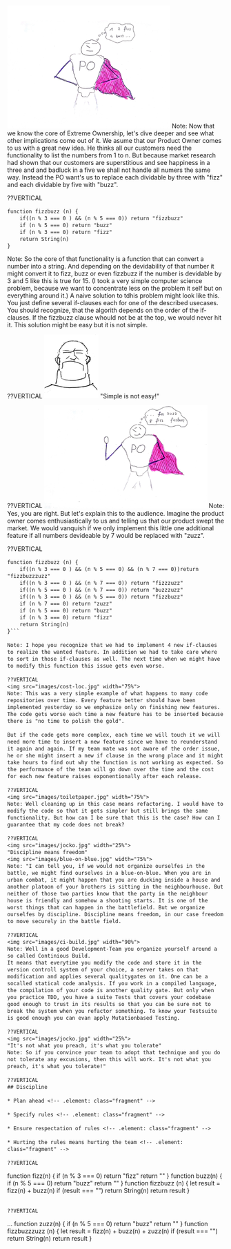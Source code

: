 <img src="images/fizz-buzz.jpg" width="75%">
Note: Now that we know the core of Extreme Ownership, let's dive deeper and see what other
implications come out of it. We asume that our Product Owner comes to us with a great new idea. He thinks all our customers need the functionality to list the numbers from 1 to n. But because market research had shown that our customers are superstitious and see happiness in a three and and badluck in a five we shall not handle all numers the same way. Instead the PO want's us to replace each dividable by three with "fizz" and each dividable by five with "buzz".

??VERTICAL
```
function fizzbuzz (n) {
    if((n % 3 === 0 ) && (n % 5 === 0)) return "fizzbuzz"
    if (n % 5 === 0) return "buzz"
    if (n % 3 === 0) return "fizz"
    return String(n)
}
```
Note: So the core of that functionality is a function that can convert a number into a string. And depending on the devidability of that number it might convert it to fizz, buzz or even fizzbuzz if the number is devidable by 3 and 5 like this is true for 15. (I took a very simple computer science problem, because we want to concentrate less on the problem it self but on everything around it.)
A naive solution to tdhis problem might look like this. You just define several if-clauses each for one of the described usecases. You should recognize, that the algorith depends on the order of the if-clauses. If the fizzbuzz clause whould not be at the top, we would never hit it. This solution might be easy but it is not simple.

??VERTICAL
<img src="images/jocko.jpg" width="25%">
"Simple is not easy!"

??VERTICAL
<img src="images/fizz-buzz-zuzz.jpg" width="75%">
Note: Yes, you are right. But let's explain this to the audience. Imagine the product owner comes enthusiastically to us and telling us that our product swept the market. We would vanquish if we only implement this little one additional feature if all numbers devideable by 7 would be replaced with "zuzz".

??VERTICAL
```
function fizzbuzz (n) {
    if((n % 3 === 0 ) && (n % 5 === 0) && (n % 7 === 0))return "fizzbuzzzuzz"
    if((n % 3 === 0 ) && (n % 7 === 0)) return "fizzzuzz"
    if((n % 5 === 0 ) && (n % 7 === 0)) return "buzzzuzz" 
    if((n % 3 === 0 ) && (n % 5 === 0)) return "fizzbuzz"
    if (n % 7 === 0) return "zuzz"
    if (n % 5 === 0) return "buzz"
    if (n % 3 === 0) return "fizz"
    return String(n)
}```

Note: I hope you recognize that we had to implement 4 new if-clauses to realize the wanted feature. In addition we had to take care where to sort in those if-clauses as well. The next time when we might have to modify this function this issue gets even worse.

??VERTICAL
<img src="images/cost-loc.jpg" width="75%">
Note: This was a very simple example of what happens to many code repositories over time. Every feature better should have been implemented yesterday so we emphasize only on finishing new features. The code gets worse each time a new feature has to be inserted because there is "no time to polish the gold".

But if the code gets more complex, each time we will touch it we will need more time to insert a new feature since we have to reunderstand it again and again. If my team mate was not aware of the order issue, he or she might insert a new if clause in the wrong place and it might take hours to find out why the function is not working as expected. So the performance of the team will go down over the time and the cost for each new feature raises exponentionally after each release.

??VERTICAL
<img src="images/toiletpaper.jpg" width="75%">
Note: Well cleaning up in this case means refactoring. I would have to modify the code so that it gets simpler but still brings the same functionality. But how can I be sure that this is the case? How can I guarantee that my code does not break?

??VERTICAL
<img src="images/jocko.jpg" width="25%">
"Discipline means freedom"
<img src="images/blue-on-blue.jpg" width="75%">
Note: "I can tell you, if we would not organize ourselfes in the battle, we might find ourselves in a blue-on-blue. When you are in urban combat, it might happen that you are ducking inside a house and another platoon of your brothers is sitting in the neighbourhouse. But neither of those two parties know that the party in the neighbour house is friendly and somehow a shooting starts. It is one of the worst things that can happen in the battlefield. But we organize ourselfes by discipline. Discipline means freedom, in our case freedom to move securely in the battle field.

??VERTICAL
<img src="images/ci-build.jpg" width="90%">
Note: Well in a good Development-Team you organize yourself around a so called Continious Build.
It means that everytime you modify the code and store it in the version controll system of your choice, a server takes on that modification and applies several qualitygates on it. One can be a socalled statical code analysis. If you work in a compiled language, the compilation of your code is another quality gate. But only when you practice TDD, you have a suite Tests that covers your codebase good enough to trust in its results so that you can be sure not to break the system when you refactor something. To know your Testsuite is good enough you can evan apply Mutationbased Testing.

??VERTICAL
<img src="images/jocko.jpg" width="25%">
"It's not what you preach, it's what you tolerate"
Note: So if you convince your team to adopt that technique and you do not tolerate any excusions, then this will work. It's not what you preach, it's what you tolerate!"

??VERTICAL
## Discipline

* Plan ahead <!-- .element: class="fragment" -->

* Specify rules <!-- .element: class="fragment" -->

* Ensure respectation of rules <!-- .element: class="fragment" -->

* Hurting the rules means hurting the team <!-- .element: class="fragment" -->

??VERTICAL
```
function fizz(n) {
    if (n % 3 === 0) return "fizz"
    return ""
}
function buzz(n) {
    if (n % 5 === 0) return "buzz"
    return ""
}
function fizzbuzz (n) {
    let result = fizz(n) + buzz(n)
    if (result === "")  return String(n)
    return result
}
```

??VERTICAL
```
...
function zuzz(n) {
    if (n % 5 === 0) return "buzz"
    return ""
}
function fizzbuzzzuzz (n) {
    let result = fizz(n) + buzz(n) + zuzz(n)
    if (result === "")  return String(n)
    return result
}
```